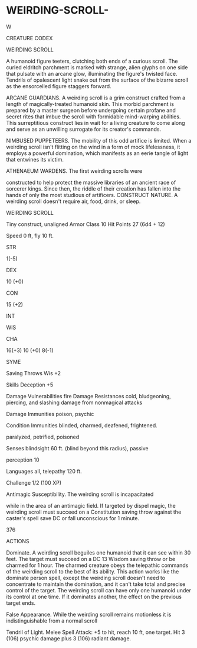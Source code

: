 # WEIRDING-SCROLL-
W

 CREATURE CODEX

 WEIRDING SCROLL

 A humanoid figure teeters, clutching both ends of a curious scroll. The curled eldritch parchment is marked with strange, alien glyphs on one side that pulsate with an arcane glow, illuminating the figure's twisted face. Tendrils of opalescent light snake out from the surface of the bizarre scroll as the ensorcelled figure staggers forward.

 ARCANE GUARDIANS. A weirding scroll is a grim construct crafted from a length of magically-treated humanoid skin. This morbid parchment is prepared by a master surgeon before undergoing certain profane and secret rites that imbue the scroll with formidable mind-warping abilities. This surreptitious construct lies in wait for a living creature to come along and serve as an unwilling surrogate for its creator's commands.

 NIMBUSED PUPPETEERS. The mobility of this odd artifice is limited. When a weirding scroll isn't flitting on the wind in a form of mock lifelessness, it employs a powerful domination, which manifests as an eerie tangle of light that entwines its victim.

 ATHENAEUM WARDENS. The first weirding scrolls were

 constructed to help protect the massive libraries of an ancient race of sorcerer kings. Since then, the riddle of their creation has fallen into the hands of only the most studious of artificers. CONSTRUCT NATURE. A weirding scroll doesn't require air, food, drink, or sleep.

 WEIRDING SCROLL

 Tiny construct, unaligned Armor Class 10 Hit Points 27 (6d4 + 12)

 Speed 0 ft, fly 10 ft.

 STR

 1(-5)

 DEX

 10 (+0)

 CON

 15 (+2)

 INT

 WIS

 CHA

 16(+3) 10 (+0) 8(-1)

 SYME

 Saving Throws Wis +2

 Skills Deception +5

 Damage Vulnerabilities fire Damage Resistances cold, bludgeoning, piercing, and slashing damage from nonmagical attacks

 Damage Immunities poison, psychic

 Condition Immunities blinded, charmed, deafened, frightened.

 paralyzed, petrified, poisoned

 Senses blindsight 60 ft. (blind beyond this radius), passive

 perception 10

 Languages all, telepathy 120 ft.

 Challenge 1/2 (100 XP)

 Antimagic Susceptibility. The weirding scroll is incapacitated

 while in the area of an antimagic field. If targeted by dispel magic, the weirding scroll must succeed on a Constitution saving throw against the caster's spell save DC or fall unconscious for 1 minute.

 376

 ACTIONS

 Dominate. A weirding scroll beguiles one humanoid that it can see within 30 feet. The target must succeed on a DC 13 Wisdom saving throw or be charmed for 1 hour. The charmed creature obeys the telepathic commands of the weirding scroll to the best of its ability. This action works like the dominate person spell, except the weirding scroll doesn't need to concentrate to maintain the domination, and it can't take total and precise control of the target. The weirding scroll can have only one humanoid under its control at one time. If it dominates another, the effect on the previous target ends.

 False Appearance. While the weirding scroll remains motionless it is indistinguishable from a normal scroll

 Tendril of Light. Melee Spell Attack: +5 to hit, reach 10 ft, one target. Hit 3 (106) psychic damage plus 3 (106) radiant damage.
